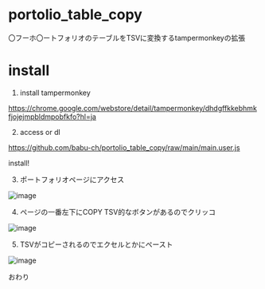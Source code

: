 # portolio_table_copy

〇フーホ〇ートフォリオのテーブルをTSVに変換するtampermonkeyの拡張

# install

1. install tampermonkey

https://chrome.google.com/webstore/detail/tampermonkey/dhdgffkkebhmkfjojejmpbldmpobfkfo?hl=ja

2. access or dl

https://github.com/babu-ch/portolio_table_copy/raw/main/main.user.js

install!

3. ポートフォリオページにアクセス

![image](https://user-images.githubusercontent.com/42715882/194006341-64db31ac-d420-47d4-b763-04391607893e.png)

4. ページの一番左下にCOPY TSV的なボタンがあるのでクリッコ

![image](https://user-images.githubusercontent.com/42715882/194006466-66d678ad-0877-476f-8e97-eb6d6a60791a.png)

5. TSVがコピーされるのでエクセルとかにペースト

![image](https://user-images.githubusercontent.com/42715882/194006678-f26d891a-7404-4b4d-82f6-e2969eeac763.png)

おわり
